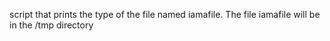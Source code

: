 script that prints the type of the file named iamafile. The file iamafile will be in the /tmp directory 

